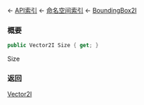 ← [API索引](Api-Index) ← [命名空间索引](Namespace-Index) ← [BoundingBox2I](VRageMath.BoundingBox2I)

### 概要

```csharp
public Vector2I Size { get; }
```

Size

### 返回

[Vector2I](VRageMath.Vector2I)



